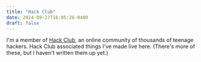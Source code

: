 ```yaml
---
title: "Hack Club"
date: 2024-09-27T16:05:26-0400
draft: false
---
```

I'm a member of [Hack Club](https://hackclub.com), an online community of thousands of teenage hackers. Hack Club associated things I've made live here. (There's more of these, but I haven't written them up yet.)